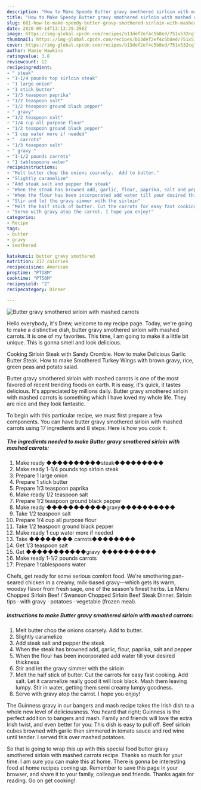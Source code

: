 ```yaml
---
description: "How to Make Speedy Butter gravy smothered sirloin with mashed carrots"
title: "How to Make Speedy Butter gravy smothered sirloin with mashed carrots"
slug: 681-how-to-make-speedy-butter-gravy-smothered-sirloin-with-mashed-carrots
date: 2020-09-14T13:13:29.296Z
image: https://img-global.cpcdn.com/recipes/b13def2ef4c5b8ed/751x532cq70/butter-gravy-smothered-sirloin-with-mashed-carrots-recipe-main-photo.jpg
thumbnail: https://img-global.cpcdn.com/recipes/b13def2ef4c5b8ed/751x532cq70/butter-gravy-smothered-sirloin-with-mashed-carrots-recipe-main-photo.jpg
cover: https://img-global.cpcdn.com/recipes/b13def2ef4c5b8ed/751x532cq70/butter-gravy-smothered-sirloin-with-mashed-carrots-recipe-main-photo.jpg
author: Mamie Hawkins
ratingvalue: 3.8
reviewcount: 12
recipeingredient:
- " steak"
- "1-1/4 pounds top sirloin steak"
- "1 large onion"
- "1 stick butter"
- "1/3 teaspoon paprika"
- "1/2 teaspoon salt"
- "1/2 teaspoon ground black pepper"
- " gravy"
- "1/2 teaspoon salt"
- "1/4 cup all purpose flour"
- "1/2 teaspoon ground black pepper"
- "1 cup water more if needed"
- "  carrots"
- "1/3 teaspoon salt"
- " gravy "
- "1-1/2 pounds carrots"
- "1 tablespoons water"
recipeinstructions:
- "Melt butter chop the onions coarsely.  Add to butter."
- "Slightly caramelize"
- "Add steak salt and pepper the steak"
- "When the steak has browned add, garlic, flour, paprika, salt and pepper"
- "When the flour has been incorporated add water till your desired thickness"
- "Stir and let the gravy simmer with the sirloin"
- "Melt the half stick of butter. Cut the carrots for easy fast cooking. Add salt. Let it caramelize really good it will look black. Mash them leaving lumpy. Stir in water, getting them semi creamy lumpy goodness."
- "Serve with gravy atop the carrot. I hope you enjoy!"
categories:
- Recipe
tags:
- butter
- gravy
- smothered

katakunci: butter gravy smothered 
nutrition: 217 calories
recipecuisine: American
preptime: "PT18M"
cooktime: "PT56M"
recipeyield: "2"
recipecategory: Dinner

---
```



![Butter gravy smothered sirloin with mashed carrots](https://img-global.cpcdn.com/recipes/b13def2ef4c5b8ed/751x532cq70/butter-gravy-smothered-sirloin-with-mashed-carrots-recipe-main-photo.jpg)

Hello everybody, it's Drew, welcome to my recipe page. Today, we're going to make a distinctive dish, butter gravy smothered sirloin with mashed carrots. It is one of my favorites. This time, I am going to make it a little bit unique. This is gonna smell and look delicious.

Cooking Sirloin Steak with Sandy Crombie. How to make Delicious Garlic Butter Steak. How to make Smothered Turkey Wings with brown gravy, rice, green peas and potato salad.

Butter gravy smothered sirloin with mashed carrots is one of the most favored of recent trending foods on earth. It is easy, it's quick, it tastes delicious. It's appreciated by millions daily. Butter gravy smothered sirloin with mashed carrots is something which I have loved my whole life. They are nice and they look fantastic.


To begin with this particular recipe, we must first prepare a few components. You can have butter gravy smothered sirloin with mashed carrots using 17 ingredients and 8 steps. Here is how you cook it.

<!--inarticleads1-->

##### The ingredients needed to make Butter gravy smothered sirloin with mashed carrots:

1. Make ready  ◆◆◆◆◆◆◆◆◆◆steak◆◆◆◆◆◆◆◆◆
1. Make ready 1-1/4 pounds top sirloin steak
1. Prepare 1 large onion
1. Prepare 1 stick butter
1. Prepare 1/3 teaspoon paprika
1. Make ready 1/2 teaspoon salt
1. Prepare 1/2 teaspoon ground black pepper
1. Make ready  ◆◆◆◆◆◆◆◆◆◆◆gravy◆◆◆◆◆◆◆◆◆◆
1. Take 1/2 teaspoon salt
1. Prepare 1/4 cup all purpose flour
1. Take 1/2 teaspoon ground black pepper
1. Make ready 1 cup water more if needed
1. Take  ◆◆◆◆◆◆◆◆ carrots◆◆◆◆◆◆◆◆
1. Get 1/3 teaspoon salt
1. Get  ◆◆◆◆◆◆◆◆◆◆◆gravy ◆◆◆◆◆◆◆◆◆◆
1. Make ready 1-1/2 pounds carrots
1. Prepare 1 tablespoons water


Chefs, get ready for some serious comfort food. We&#39;re smothering pan-seared chicken in a creamy, milk-based gravy—which gets its warm, woodsy flavor from fresh sage, one of the season&#39;s finest herbs. Le Menu Chopped Sirloin Beef / Swanson Chopped Sirloin Beef Steak Dinner. Sirloin tips · with gravy · potatoes · vegetable (frozen meal). 

<!--inarticleads2-->

##### Instructions to make Butter gravy smothered sirloin with mashed carrots:

1. Melt butter chop the onions coarsely.  Add to butter.
1. Slightly caramelize
1. Add steak salt and pepper the steak
1. When the steak has browned add, garlic, flour, paprika, salt and pepper
1. When the flour has been incorporated add water till your desired thickness
1. Stir and let the gravy simmer with the sirloin
1. Melt the half stick of butter. Cut the carrots for easy fast cooking. Add salt. Let it caramelize really good it will look black. Mash them leaving lumpy. Stir in water, getting them semi creamy lumpy goodness.
1. Serve with gravy atop the carrot. I hope you enjoy!


The Guinness gravy in our bangers and mash recipe takes the Irish dish to a whole new level of deliciousness. You heard that right; Guinness is the perfect addition to bangers and mash. Family and friends will love the extra Irish twist, and even better for you: This dish is easy to pull off. Beef sirloin cubes browned with garlic then simmered in tomato sauce and red wine until tender. I served this over mashed potatoes. 

So that is going to wrap this up with this special food butter gravy smothered sirloin with mashed carrots recipe. Thanks so much for your time. I am sure you can make this at home. There is gonna be interesting food at home recipes coming up. Remember to save this page in your browser, and share it to your family, colleague and friends. Thanks again for reading. Go on get cooking!
